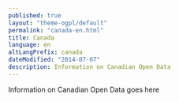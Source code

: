 ```yaml
---
published: true
layout: "theme-ogpl/default"
permalink: "canada-en.html"
title: Canada
language: en
altLangPrefix: canada
dateModified: "2014-07-07"
description: Information on Canadian Open Data
---
```


Information on Canadian Open Data goes here
